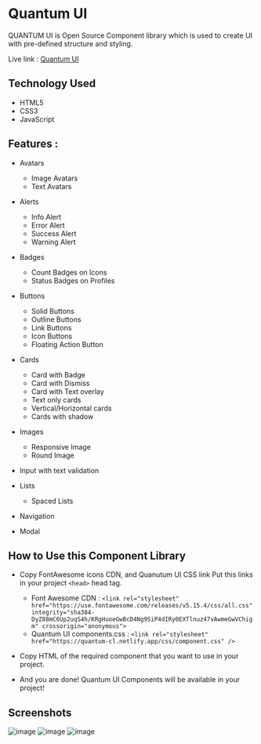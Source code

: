 # Quantum UI 

QUANTUM UI is Open Source Component library which is used to create UI with pre-defined structure and styling.

Live link : [Quantum UI](https://quantum-cl.netlify.app/)

## Technology Used

-  HTML5
-  CSS3
-  JavaScript

## Features : 

- Avatars
  - Image Avatars
  - Text Avatars
  
- Alerts
  - Info Alert
  - Error Alert
  - Success Alert
  - Warning Alert
  
- Badges
    - Count Badges on Icons
    - Status Badges on Profiles

- Buttons 
  - Solid Buttons
  - Outline Buttons
  - Link Buttons
  - Icon Buttons
  - Floating Action Button

- Cards
  - Card with Badge
  - Card with Dismiss
  - Card with Text overlay
  - Text only cards
  - Vertical/Horizontal cards
  - Cards with shadow

- Images

  - Responsive Image
  - Round Image

- Input with text validation

- Lists

  - Spaced Lists
  
- Navigation

- Modal

## How to Use this Component Library

- Copy FontAwesome icons CDN, and Quanutum UI CSS link Put this links in your project `<head>` head tag.
  - Font Awesome CDN :
`<link rel="stylesheet" href="https://use.fontawesome.com/releases/v5.15.4/css/all.css"
        integrity="sha384-DyZ88mC6Up2uqS4h/KRgHuoeGwBcD4Ng9SiP4dIRy0EXTlnuz47vAwmeGwVChigm" crossorigin="anonymous">`
  - Quantum UI components.css :
`<link rel="stylesheet" href="https://quantum-cl.netlify.app/css/component.css" />`

- Copy HTML of the required component that you want to use in your project.
- And you are done! Quantum UI Components will be available in your project! 

## Screenshots
![image](https://user-images.githubusercontent.com/81930207/154870060-2ef8edf5-7bc4-4a9c-bb7f-eb225538027e.png)
![image](https://user-images.githubusercontent.com/81930207/154870223-445a325b-b9f9-46be-a165-1bd8816d1397.png)
![image](https://user-images.githubusercontent.com/81930207/154870255-b8fa5c59-0cee-4e02-8ada-5edaa8866039.png)



